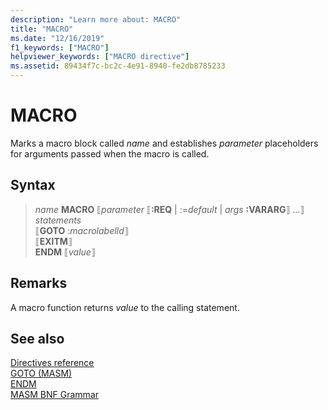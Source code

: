 ```yaml
---
description: "Learn more about: MACRO"
title: "MACRO"
ms.date: "12/16/2019"
f1_keywords: ["MACRO"]
helpviewer_keywords: ["MACRO directive"]
ms.assetid: 89434f7c-bc2c-4e91-8940-fe2db8785233
---
```

# MACRO

Marks a macro block called *name* and establishes *parameter* placeholders for arguments passed when the macro is called.

## Syntax

> *name*  **MACRO** ⟦*parameter* ⟦**:REQ** | :=*default* | *args* **:VARARG**⟧ ...⟧\
> *statements*\
⟦**GOTO** :*macrolabelId*⟧\
> ⟦**EXITM**⟧\
> **ENDM** ⟦*value*⟧

## Remarks

A macro function returns *value* to the calling statement.

## See also

[Directives reference](directives-reference.md)\
[GOTO (MASM)](goto-masm.md)\
[ENDM](endm.md)\
[MASM BNF Grammar](masm-bnf-grammar.md)
